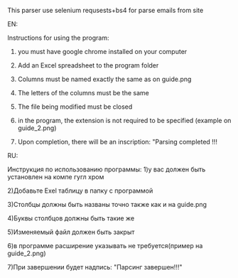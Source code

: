 This parser use selenium requsests+bs4 for parse emails from site

EN:

Instructions for using the program:
1) you must have google chrome installed on your computer

2) Add an Excel spreadsheet to the program folder

3) Columns must be named exactly the same as on guide.png

4) The letters of the columns must be the same

5) The file being modified must be closed

6) in the program, the extension is not required to be specified (example on guide_2.png)

7) Upon completion, there will be an inscription: "Parsing completed !!!


RU:


Инструкция по использованию программы:
1)у вас должен быть установлен на компе гугл хром

2)Добавьте Exel таблицу в папку с программой

3)Столбцы должны быть названы точно также как и на guide.png

4)Буквы столбцов должны быть такие же

5)Изменяемый файл должен быть закрыт

6)в программе расширение указывать не требуется(пример на guide_2.png)

7)При завершении будет надпись: "Парсинг завершен!!!"
